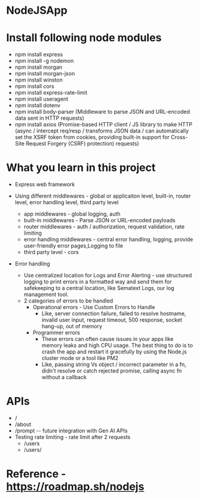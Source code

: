# NodeJSApp

# Install following node modules
- npm install express
- npm install -g nodemon
- npm install morgan
- npm install morgan-json
- npm install winston
- npm install cors
- npm install express-rate-limit
- npm install useragent
- npm install dotenv
- npm install body-parser  (Middleware to parse JSON and URL-encoded data sent in HTTP requests)
- npm install axios  (Promise-based HTTP client / JS library to make HTTP (async / intercept req/resp / transforms JSON data / can automatically set the XSRF token from cookies, providing built-in support for Cross-Site Request Forgery (CSRF) protection) requests)

# What you learn in this project
- Express web framework
- Using different middlewares - global or applicaiton level, built-in, router level, error handling level, third party level
    - app middlewares - global logging, auth
    - built-in middlewares - Parse JSON or URL-encoded payloads
    - router middlewares - auth / authorization, request validation, rate limiting
    - error handling middlewares - central error handling, logging, provide user-friendly error pages,Logging to file
    - third party level - cors

- Error handling 
    - Use centralized location for Logs and Error Alerting - use structured logging to print errors in a formatted way and send them for safekeeping to a central location, like Sematext Logs, our log management tool.
    - 2 categories of errors to be handled
        - Operational errors - Use Custom Errors to Handle
            - Like, server connection failure, failed to resolve hostname, invalid user input, request timeout, 500 response, socket hang-up, out of memory
        - Programmer errors
            - These errors can often cause issues in your apps like memory leaks and high CPU usage. The best thing to do is to crash the app and restart it gracefully by using the Node.js cluster mode or a tool like PM2
            - Like, passing string Vs object / incorrect parameter in a fn, didn't resolve or catch rejected promise, calling async fn without a callback


# APIs
- /
- /about
- /prompt -- future integration with Gen AI APIs
- Testing rate limiting - rate limit after 2 requests
    - /users
    - /users/<userid> 

# Reference - https://roadmap.sh/nodejs